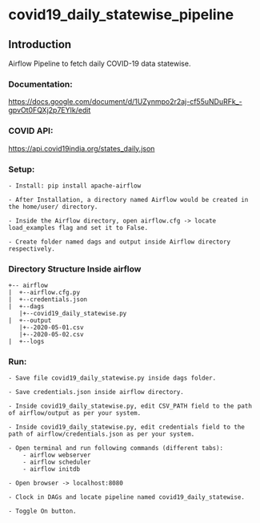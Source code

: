 covid19_daily_statewise_pipeline
================================
Introduction
----
Airflow Pipeline to fetch daily COVID-19 data statewise.
### Documentation:
https://docs.google.com/document/d/1UZynmpo2r2aj-cf55uNDuRFk_-gpvOt0FQXj2p7EYIk/edit

### COVID API:
https://api.covid19india.org/states_daily.json

### Setup:
    - Install: pip install apache-airflow
    
    - After Installation, a directory named Airflow would be created in the home/user/ directory.

    - Inside the Airflow directory, open airflow.cfg -> locate load_examples flag and set it to False.
    
    - Create folder named dags and output inside Airflow directory respectively.

### Directory Structure Inside airflow
```
+-- airflow
|  +--airflow.cfg.py
|  +--credentials.json
|  +--dags
   |+--covid19_daily_statewise.py
|  +--output
   |+--2020-05-01.csv
   |+--2020-05-02.csv
|  +--logs
```

### Run:
    - Save file covid19_daily_statewise.py inside dags folder.

    - Save credentials.json inside airflow directory.
    
    - Inside covid19_daily_statewise.py, edit CSV_PATH field to the path of airflow/output as per your system.
    
    - Inside covid19_daily_statewise.py, edit credentials field to the path of airflow/credentials.json as per your system.

    - Open terminal and run following commands (different tabs):
        - airflow webserver
        - airflow scheduler
        - airflow initdb
     
    - Open browser -> localhost:8080
    
    - Clock in DAGs and locate pipeline named covid19_daily_statewise.
    
    - Toggle On button.

